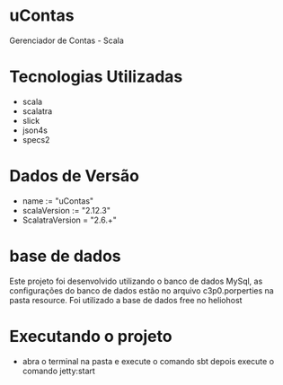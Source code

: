 # uContas
Gerenciador de Contas - Scala

# Tecnologias Utilizadas
- scala
- scalatra
- slick
- json4s
- specs2

# Dados de Versão
- name := "uContas"
- scalaVersion := "2.12.3"
- ScalatraVersion = "2.6.+"


# base de dados
Este projeto foi desenvolvido utilizando o banco de dados MySql, as configurações do banco de dados estão no arquivo c3p0.porperties na pasta resource.
Foi utilizado a base de dados free no heliohost

# Executando o projeto
- abra o terminal na pasta e execute o comando sbt  depois execute o comando jetty:start
